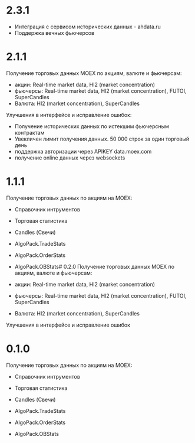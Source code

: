 # 2.3.1
- Интеграция с сервисом исторических данных - ahdata.ru
- Поддержка вечных фьючерсов

# 2.1.1
Получение торговых данных MOEX по акциям, валюте и фьючерсам:
- акции: Real-time market data, HI2 (market concentration)
- фьючерсы: Real-time market data, HI2 (market concentration), FUTOI, SuperCandles
- Валюта: HI2 (market concentration), SuperCandles

Улучшения в интерфейсе и исправление ошибок:
- Получение исторических данных по истекшим фьючерсным контрактам
- Увекличен лимит получения данных. 50 000 строк за один торговый день
- поддержка авторизации через APIKEY data.moex.com
- получение online данных через websockets


# 1.1.1 
Получение торговых данных по акциям на MOEX:
- Справочник интрументов
- Торговая статистика
- Candles (Свечи)

- AlgoPack.TradeStats
- AlgoPack.OrderStats
- AlgoPack.OBStats# 0.2.0
Получение торговых данных MOEX по акциям, валюте и фьючерсам:
- акции: Real-time market data, HI2 (market concentration)
- фьючерсы: Real-time market data, HI2 (market concentration), FUTOI, SuperCandles
- Валюта: HI2 (market concentration), SuperCandles

Улучшения в интерфейсе и исправление ошибок


# 0.1.0 
Получение торговых данных по акциям на MOEX:
- Справочник интрументов
- Торговая статистика
- Candles (Свечи)

- AlgoPack.TradeStats
- AlgoPack.OrderStats
- AlgoPack.OBStats
